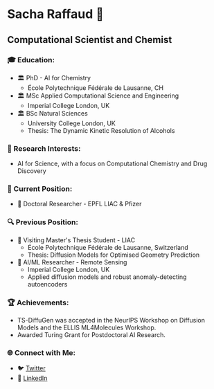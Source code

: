 # Sacha Raffaud 🚀
## Computational Scientist and Chemist

### 🎓 Education:
- 🏛️ PhD - AI for Chemistry
  - École Polytechnique Fédérale de Lausanne, CH  
- 🏛️ MSc Applied Computational Science and Engineering
  - Imperial College London, UK
- 🏛️ BSc Natural Sciences
  - University College London, UK
  - Thesis: The Dynamic Kinetic Resolution of Alcohols

### 🔬 Research Interests:
- AI for Science, with a focus on Computational Chemistry and Drug Discovery

### 🚀 Current Position:
- 🏢 Doctoral Researcher - EPFL LIAC & Pfizer

### 🔍 Previous Position:
- 🏢 Visiting Master's Thesis Student - LIAC
  - École Polytechnique Fédérale de Lausanne, Switzerland
  - Thesis: Diffusion Models for Optimised Geometry Prediction
- 🏢 AI/ML Researcher - Remote Sensing
  - Imperial College London, UK
  - Applied diffusion models and robust anomaly-detecting autoencoders

### 🏆 Achievements:
- TS-DiffuGen was accepted in the NeurIPS Workshop on Diffusion Models and the ELLIS ML4Molecules Workshop.
- Awarded Turing Grant for Postdoctoral AI Research.

### 🌐 Connect with Me:
- 🐦 [Twitter](https://twitter.com/sacha_rfd)
- 🔗 [LinkedIn](https://www.linkedin.com/in/sacha-raffaud)
